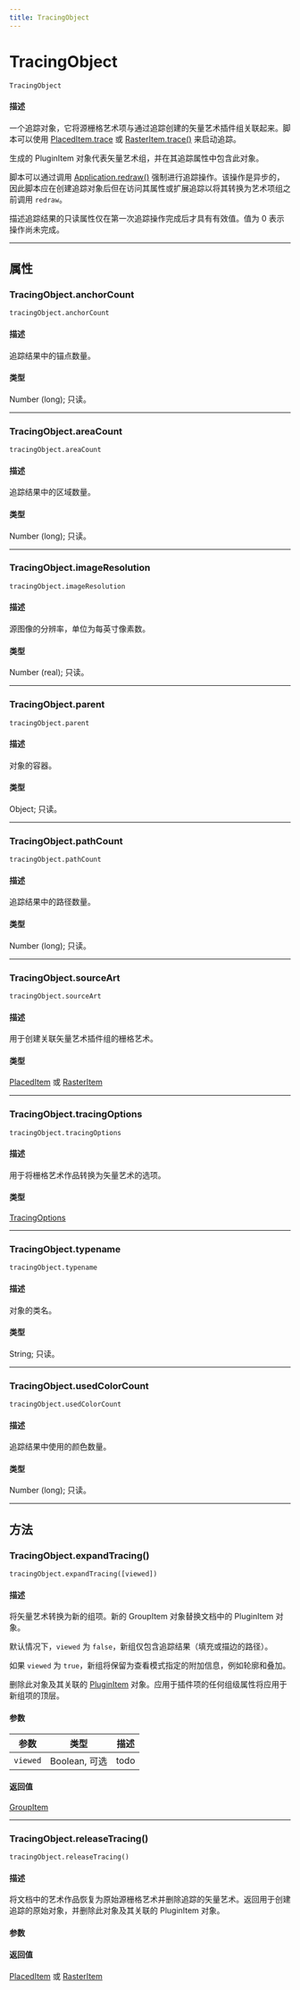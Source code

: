 ```yaml
---
title: TracingObject
---
```

# TracingObject

`TracingObject`

#### 描述

一个追踪对象，它将源栅格艺术项与通过追踪创建的矢量艺术插件组关联起来。脚本可以使用 [PlacedItem.trace](../PlacedItem#placeditemtrace) 或 [RasterItem.trace()](../RasterItem#rasteritemtrace) 来启动追踪。

生成的 PluginItem 对象代表矢量艺术组，并在其追踪属性中包含此对象。

脚本可以通过调用 [Application.redraw()](../Application#applicationredraw) 强制进行追踪操作。该操作是异步的，因此脚本应在创建追踪对象后但在访问其属性或扩展追踪以将其转换为艺术项组之前调用 `redraw`。

描述追踪结果的只读属性仅在第一次追踪操作完成后才具有有效值。值为 0 表示操作尚未完成。

---

## 属性

### TracingObject.anchorCount

`tracingObject.anchorCount`

#### 描述

追踪结果中的锚点数量。

#### 类型

Number (long); 只读。

---

### TracingObject.areaCount

`tracingObject.areaCount`

#### 描述

追踪结果中的区域数量。

#### 类型

Number (long); 只读。

---

### TracingObject.imageResolution

`tracingObject.imageResolution`

#### 描述

源图像的分辨率，单位为每英寸像素数。

#### 类型

Number (real); 只读。

---

### TracingObject.parent

`tracingObject.parent`

#### 描述

对象的容器。

#### 类型

Object; 只读。

---

### TracingObject.pathCount

`tracingObject.pathCount`

#### 描述

追踪结果中的路径数量。

#### 类型

Number (long); 只读。

---

### TracingObject.sourceArt

`tracingObject.sourceArt`

#### 描述

用于创建关联矢量艺术插件组的栅格艺术。

#### 类型

[PlacedItem](.././PlacedItem) 或 [RasterItem](.././RasterItem)

---

### TracingObject.tracingOptions

`tracingObject.tracingOptions`

#### 描述

用于将栅格艺术作品转换为矢量艺术的选项。

#### 类型

[TracingOptions](.././TracingOptions)

---

### TracingObject.typename

`tracingObject.typename`

#### 描述

对象的类名。

#### 类型

String; 只读。

---

### TracingObject.usedColorCount

`tracingObject.usedColorCount`

#### 描述

追踪结果中使用的颜色数量。

#### 类型

Number (long); 只读。

---

## 方法

### TracingObject.expandTracing()

`tracingObject.expandTracing([viewed])`

#### 描述

将矢量艺术转换为新的组项。新的 GroupItem 对象替换文档中的 PluginItem 对象。

默认情况下，`viewed` 为 `false`，新组仅包含追踪结果（填充或描边的路径）。

如果 `viewed` 为 `true`，新组将保留为查看模式指定的附加信息，例如轮廓和叠加。

删除此对象及其关联的 [PluginItem](.././PluginItem) 对象。应用于插件项的任何组级属性将应用于新组项的顶层。

#### 参数

| 参数      | 类型         | 描述       |
| --------- | ------------------ | ---------- |
| `viewed`  | Boolean, 可选      | todo       |

#### 返回值

[GroupItem](.././GroupItem)

---

### TracingObject.releaseTracing()

`tracingObject.releaseTracing()`

#### 描述

将文档中的艺术作品恢复为原始源栅格艺术并删除追踪的矢量艺术。返回用于创建追踪的原始对象，并删除此对象及其关联的 PluginItem 对象。

#### 参数

#### 返回值

[PlacedItem](.././PlacedItem) 或 [RasterItem](.././RasterItem)
